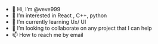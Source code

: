 - 👋 Hi, I’m @veve999
- 👀 I’m interested in React , C++, python 
- 🌱 I’m currently learning Ux/ UI
- 💞️ I’m looking to collaborate on any project that I can help
- 📫 How to reach me by email

<!---
veve999/veve999 is a ✨ special ✨ repository because its `README.md` (this file) appears on your GitHub profile.
You can click the Preview link to take a look at your changes.
--->
